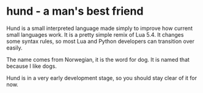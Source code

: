 # hund - a man's best friend
Hund is a small interpreted language made simply to improve how current small languages work. It is a pretty simple remix of Lua 5.4. It changes some syntax rules, so most Lua and Python developers can transition over easily.

The name comes from Norwegian, it is the word for dog. It is named that because I like dogs.

Hund is in a very early development stage, so you should stay clear of it for now.